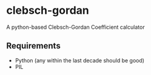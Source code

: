 clebsch-gordan
==============

A python-based Clebsch-Gordan Coefficient calculator

## Requirements

- Python (any within the last decade should be good)
- PIL
